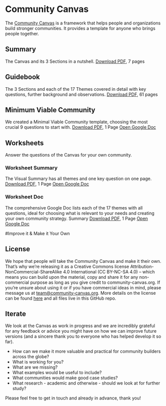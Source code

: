 # Community Canvas

The [Community Canvas](http://community-canvas.org) is a framework that helps people and organizations build stronger communities. It provides a template for anyone who brings people together.

## Summary
The Canvas and its 3 Sections in a nutshell.
[Download PDF,](https://github.com/communitycanvas/documents/raw/master/CommunityCanvas-Summary.pdf) 7 pages

## Guidebook
The 3 Sections and each of the 17 Themes covered in detail with key questions, further background and observations.
[Download PDF](https://github.com/communitycanvas/documents/raw/master/CommunityCanvas-Guidebook.pdf), 61 pages

## Minimum Viable Community
We created a Minimal Viable Community template, choosing the most crucial 9 questions to start with.
[Download PDF](https://github.com/communitycanvas/documents/raw/master/CommunityCanvas-MinimumViableCommunity.pdf), 1 Page
[Open Google Doc](https://docs.google.com/presentation/d/1WpQ0N0l4LBXFi4A_hwT0E2LUQSoxAhq3iRlTqyzGQio/?doc=MVC)

## Worksheets
Answer the questions of the Canvas for your own community.

### Worksheet Summary
The Visual Summary has all themes and one key question on one page.
[Download PDF](https://github.com/communitycanvas/documents/raw/master/CommunityCanvas-Worksheet-Summary.pdf), 1 Page
[Open Google Doc](https://docs.google.com/presentation/d/1kx8C2lsfHld6pqABzkEfLFBzvJidqfeMlrzdYaC732I/?doc=WorksheetSummary)

### Worksheet Doc
The comprehensive Google Doc lists each of the 17 themes with all questions, ideal for choosing what is relevant to your needs and creating your own community strategy.
Summary
[Download PDF](https://github.com/communitycanvas/documents/raw/master/CommunityCanvas-Worksheet-Doc.pdf), 1 Page
[Open Google Doc](https://docs.google.com/document/d/1fyuwwqX911i9CK1BjY8jXkk3v2m8ZCHeV3dVqYuDiGM/?doc=WorksheetDoc)

#Improve it & Make it Your Own

## License
We hope that people will take the Community Canvas and make it their own. That’s why we’re releasing it as a Creative Commons license Attribution-NonCommercial-ShareAlike 4.0 International (CC BY-NC-SA 4.0) – which means you can build upon the material, copy and share it for any non-commercial purpose as long as you give credit to community-canvas.org. If you’re unsure about using it or if you have commercial ideas in mind, please message us at team@community-canvas.org. More details on the license can be found [here](https://creativecommons.org/licenses/by-nc-sa/4.0/) and all files live in this GitHub repo.

## Iterate
We look at the Canvas as work in progress and we are incredibly grateful for any feedback or advice you might have on how we can improve future versions (and a sincere thank you to everyone who has helped develop it so far).

* How can we make it more valuable and practical for community builders across the globe?
* What is working for you?
* What are we missing?
* What examples would be useful to include?
* What communities would make good case studies?
* What research - academic and otherwise - should we look at for further study?

Please feel free to get in touch and already in advance, thank you!